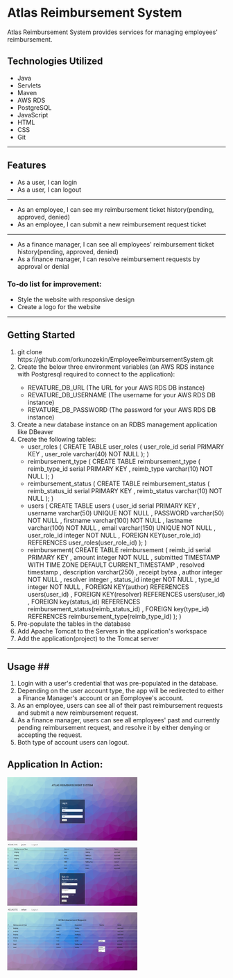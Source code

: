 # Atlas Reimbursement System #

<p>Atlas Reimbursement System provides services for managing employees' reimbursement.</p>

## Technologies Utilized ##

<ul>
    <li>Java</li>
    <li>Servlets</li>
    <li>Maven</li>
    <li>AWS RDS</li>
    <li>PostgreSQL</li>
    <li>JavaScript</li>
    <li>HTML</li>
    <li>CSS</li>
    <li>Git</li>
</ul>

<hr>

## Features ##

<ul>
    <li>As a user, I can login</li>
    <li>As a user, I can logout</li>
</ul>

<hr>

<ul>
    <li>As an employee, I can see my reimbursement ticket history(pending, approved, denied)</li>
    <li>As an employee, I can submit a new reimbursement request ticket</li>
</ul>

<hr>

<ul>
    <li>As a finance manager, I can see all employees' reimbursement ticket history(pending, approved, denied)</li>
    <li>As a finance manager, I can resolve reimbursement requests by approval or denial</li>
</ul>

### To-do list for improvement: ###

<ul>
    <li>Style the website with responsive design</li>
    <li>Create a logo for the website</li>
</ul>

<hr>

## Getting Started ##

<ol>
    <li>git clone https://github.com/orkunozekin/EmployeeReimbursementSystem.git</li>
    <li>Create the below three environment variables (an AWS RDS instance with Postgresql required to connect to the application):</li>
        <ul>
            <li>REVATURE_DB_URL (The URL for your AWS RDS DB instance)</li>
            <li>REVATURE_DB_USERNAME (The username for your AWS RDS DB instance)</li>
            <li>REVATURE_DB_PASSWORD (The password for your AWS RDS DB instance)</li>
        </ul>
    <li>Create a new database instance on an RDBS management application like DBeaver</li>    
    <li>Create the following tables:
        <ul>
            <li>user_roles (
                CREATE TABLE user_roles (
	user_role_id serial PRIMARY KEY 
	, user_role varchar(40) NOT NULL 
);
            )</li>
            <li>reimbursement_type (
                CREATE TABLE reimbursement_type (
	reimb_type_id serial PRIMARY KEY 
	, reimb_type varchar(10) NOT NULL 
);
            )</li>
            <li>reimbursement_status (
                CREATE TABLE reimbursement_status (
	reimb_status_id serial PRIMARY KEY 
	, reimb_status varchar(10) NOT NULL 
);
            )</li>
            <li>users (
                CREATE TABLE users (
	user_id serial PRIMARY KEY 
	, username varchar(50) UNIQUE NOT NULL 
	, PASSWORD varchar(50) NOT NULL 
	, firstname varchar(100) NOT NULL 
	, lastname varchar(100) NOT NULL 
	, email varchar(150) UNIQUE NOT NULL 
	, user_role_id integer NOT NULL 
	, FOREIGN KEY(user_role_id) REFERENCES user_roles(user_role_id) 
);
            )</li>
            <li>reimbursement(
                CREATE TABLE reimbursement (
	reimb_id serial PRIMARY KEY
	, amount integer NOT NULL 
	, submitted TIMESTAMP WITH TIME ZONE DEFAULT CURRENT_TIMESTAMP
	, resolved timestamp
	, description varchar(250)
	, receipt bytea 
	, author integer NOT NULL
	, resolver integer 
	, status_id integer NOT NULL 
	, type_id integer NOT NULL
	, FOREIGN KEY(author) REFERENCES users(user_id)
	, FOREIGN KEY(resolver) REFERENCES users(user_id) 
	, FOREIGN key(status_id) REFERENCES reimbursement_status(reimb_status_id)
	, FOREIGN key(type_id) REFERENCES reimbursement_type(reimb_type_id)
);
            )</li>
        </ul>
    </li>    
    <li>Pre-populate the tables in the database</li>    
    </li>
    <li>Add Apache Tomcat to the Servers in the application's workspace</li>
    <li>Add the application(project) to the Tomcat server</li>
</ol>

<hr>

## Usage ## <br>
<ol>
    <li>Login with a user's credential that was pre-populated in the database.</li>
    <li>Depending on the user account type, the app will be redirected to either a Finance Manager's account or an Eomployee's account.</li>
    <li>As an employee, users can see all of their past reimbursement requests and submit a new reimbursement request.</li>
    <li>As a finance manager, users can see all employees' past and currently pending reimbursement request, and resolve it by either denying or accepting the request.</li>
    <li>Both type of account users can logout.</li>
</ol>

## Application In Action: <br>
<img src="./screenshots/Login-view.png" width="300"> <img src="./screenshots/Employee-view.png" width="300"> <img src="./screenshots/Manager-view.png" width="300">
